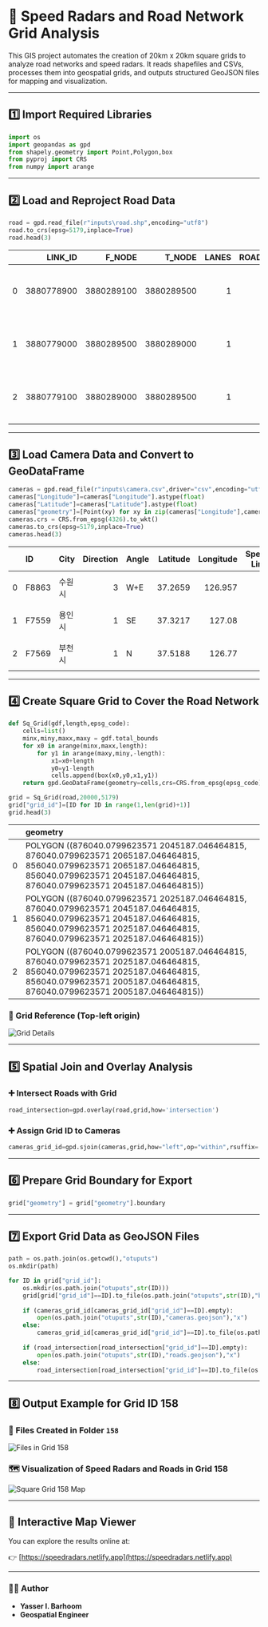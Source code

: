 # 🚧 Speed Radars and Road Network Grid Analysis

This GIS project automates the creation of 20km x 20km square grids to analyze road networks and speed radars. It reads shapefiles and CSVs, processes them into geospatial grids, and outputs structured GeoJSON files for mapping and visualization.

---

## 1️⃣ Import Required Libraries

```python
import os
import geopandas as gpd
from shapely.geometry import Point,Polygon,box
from pyproj import CRS
from numpy import arange
```

---

## 2️⃣ Load and Reproject Road Data

```python
road = gpd.read_file(r"inputs\road.shp",encoding="utf8")
road.to_crs(epsg=5179,inplace=True)
road.head(3)
```
|    |    LINK_ID |     F_NODE |     T_NODE |   LANES |   ROAD_RANK |   ROAD_TYPE | ROAD_NO   | ROAD_NAME   |   ROAD_USE |   MULTI_LINK |   CONNECT |   MAX_SPD |   REST_VEH |   REST_W |   REST_H |   LENGTH | REMARK   | geometry                                                                              |
|---:|-----------:|-----------:|-----------:|--------:|------------:|------------:|:----------|:------------|-----------:|-------------:|----------:|----------:|-----------:|---------:|---------:|---------:|:---------|:--------------------------------------------------------------------------------------|
|  0 | 3880778900 | 3880289100 | 3880289500 |       1 |         107 |         000 | -         | 금오14길    |          0 |            0 |       000 |        40 |          0 |        0 |        0 | 134.264  |          | LINESTRING (1138704.411147075 1703375.173355783, 1138719.404664226 1703508.519328477) |
|  1 | 3880779000 | 3880289500 | 3880289000 |       1 |         107 |         000 | -         | 금오14길    |          0 |            0 |       000 |        40 |          0 |        0 |        0 |  40.1724 |          | LINESTRING (1138719.394230216 1703508.432230688, 1138724.463125565 1703548.259988362) |
|  2 | 3880779100 | 3880289000 | 3880289500 |       1 |         107 |         000 | -         | 금오14길    |          0 |            0 |       000 |        40 |          0 |        0 |        0 |  40.1723 |          | LINESTRING (1138712.566136057 1703549.774121644, 1138707.497141144 1703509.946463892) |
---

## 3️⃣ Load Camera Data and Convert to GeoDataFrame

```python
cameras = gpd.read_file(r"inputs\camera.csv",driver="csv",encoding="utf8")
cameras["Longitude"]=cameras["Longitude"].astype(float)
cameras["Latitude"]=cameras["Latitude"].astype(float)
cameras["geometry"]=[Point(xy) for xy in zip(cameras["Longitude"],cameras["Latitude"])]
cameras.crs = CRS.from_epsg(4326).to_wkt()
cameras.to_crs(epsg=5179,inplace=True)
cameras.head(3)
```
|    | ID    | City   |   Direction | Angle   |   Latitude |   Longitude |   Speed Limit |   R_code | geometry                                    |
|---:|:------|:-------|------------:|:--------|-----------:|------------:|--------------:|---------:|:--------------------------------------------|
|  0 | F8863 | 수원시 |           3 | W+E     |    37.2659 |     126.957 |            60 |        2 | POINT (951892.9733604998 1918696.861407467) |
|  1 | F7559 | 용인시 |           1 | SE      |    37.3217 |     127.08  |            50 |        2 | POINT (962779.6532611722 1924826.834853379) |
|  2 | F7569 | 부천시 |           1 | N       |    37.5188 |     126.77  |            30 |        2 | POINT (935499.4257011133 1946858.495053298) |
---

## 4️⃣ Create Square Grid to Cover the Road Network

```python
def Sq_Grid(gdf,length,epsg_code):
    cells=list()
    minx,miny,maxx,maxy = gdf.total_bounds
    for x0 in arange(minx,maxx,length):
        for y1 in arange(maxy,miny,-length):
            x1=x0+length
            y0=y1-length
            cells.append(box(x0,y0,x1,y1))
    return gpd.GeoDataFrame(geometry=cells,crs=CRS.from_epsg(epsg_code))

grid = Sq_Grid(road,20000,5179)
grid["grid_id"]=[ID for ID in range(1,len(grid)+1)]
grid.head(3)
```
|    | geometry                                                                                                                                                                                            |
|---:|:----------------------------------------------------------------------------------------------------------------------------------------------------------------------------------------------------|
|  0 | POLYGON ((876040.0799623571 2045187.046464815, 876040.0799623571 2065187.046464815, 856040.0799623571 2065187.046464815, 856040.0799623571 2045187.046464815, 876040.0799623571 2045187.046464815)) |
|  1 | POLYGON ((876040.0799623571 2025187.046464815, 876040.0799623571 2045187.046464815, 856040.0799623571 2045187.046464815, 856040.0799623571 2025187.046464815, 876040.0799623571 2025187.046464815)) |
|  2 | POLYGON ((876040.0799623571 2005187.046464815, 876040.0799623571 2025187.046464815, 856040.0799623571 2025187.046464815, 856040.0799623571 2005187.046464815, 876040.0799623571 2005187.046464815)) |
### 🧭 Grid Reference (Top-left origin)

![Grid Details](images/grid_details.png)

---

## 5️⃣ Spatial Join and Overlay Analysis

### ➕ Intersect Roads with Grid

```python
road_intersection=gpd.overlay(road,grid,how='intersection')
```

### ➕ Assign Grid ID to Cameras

```python
cameras_grid_id=gpd.sjoin(cameras,grid,how="left",op="within",rsuffix='grid',)
```

---

## 6️⃣ Prepare Grid Boundary for Export

```python
grid["geometry"] = grid["geometry"].boundary
```

---

## 7️⃣ Export Grid Data as GeoJSON Files

```python
path = os.path.join(os.getcwd(),"otuputs")
os.mkdir(path)

for ID in grid["grid_id"]:
    os.mkdir(os.path.join("otuputs",str(ID)))
    grid[grid["grid_id"]==ID].to_file(os.path.join("otuputs",str(ID),"boundary.geojson"),driver="GeoJSON")
    
    if (cameras_grid_id[cameras_grid_id["grid_id"]==ID].empty):
        open(os.path.join("otuputs",str(ID),"cameras.geojson"),"x")
    else:
        cameras_grid_id[cameras_grid_id["grid_id"]==ID].to_file(os.path.join("otuputs",str(ID),"cameras.geojson"),driver="GeoJSON",encoding="utf-8")
    
    if (road_intersection[road_intersection["grid_id"]==ID].empty):
        open(os.path.join("otuputs",str(ID),"roads.geojson"),"x")
    else:
        road_intersection[road_intersection["grid_id"]==ID].to_file(os.path.join("otuputs",str(ID),"roads.geojson"),driver="GeoJSON",encoding="utf-8")
```

---

## 8️⃣ Output Example for Grid ID 158

### 📂 Files Created in Folder `158`

![Files in Grid 158](images/files_in_158.png)

### 🗺️ Visualization of Speed Radars and Roads in Grid 158

![Square Grid 158 Map](images/ID_158.png)

---

## 🔗 Interactive Map Viewer

You can explore the results online at:

👉 [https://speedradars.netlify.app](https://speedradars.netlify.app)

---

### 👨‍💻 **Author**
- **Yasser I. Barhoom**
- **Geospatial Engineer**